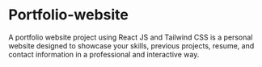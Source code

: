 # Portfolio-website
A portfolio website project using React JS and Tailwind CSS is a personal website designed to showcase your skills, previous projects, resume, and contact information in a professional and interactive way.
